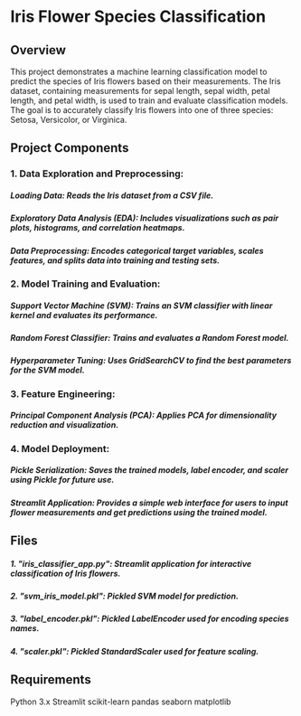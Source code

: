 # Iris Flower Species Classification ##

## Overview

This project demonstrates a machine learning classification model to predict the species of Iris flowers based on their measurements. The Iris dataset, containing measurements for sepal length, sepal width, petal length, and petal width, is used to train and evaluate classification models. The goal is to accurately classify Iris flowers into one of three species: Setosa, Versicolor, or Virginica.

## Project Components

### 1. Data Exploration and Preprocessing:
   
   ##### Loading Data:   Reads the Iris dataset from a CSV file.
   ##### Exploratory Data Analysis (EDA):   Includes visualizations such as pair plots, histograms, and correlation heatmaps.
   ##### Data Preprocessing:   Encodes categorical target variables, scales features, and splits data into training and testing sets.

### 2. Model Training and Evaluation:

   ##### Support Vector Machine (SVM):   Trains an SVM classifier with linear kernel and evaluates its performance.
   ##### Random Forest Classifier:   Trains and evaluates a Random Forest model.
   ##### Hyperparameter Tuning:   Uses GridSearchCV to find the best parameters for the SVM model.

### 3. Feature Engineering:

   ##### Principal Component Analysis (PCA): Applies PCA for dimensionality reduction and visualization.

### 4. Model Deployment:
   ##### Pickle Serialization: Saves the trained models, label encoder, and scaler using Pickle for future use.
   ##### Streamlit Application: Provides a simple web interface for users to input flower measurements and get predictions using the   trained model.

## Files

##### 1. "iris_classifier_app.py": Streamlit application for interactive classification of Iris flowers.
##### 2. "svm_iris_model.pkl": Pickled SVM model for prediction.
##### 3. "label_encoder.pkl": Pickled LabelEncoder used for encoding species names.
##### 4. "scaler.pkl": Pickled StandardScaler used for feature scaling.

## Requirements

Python 3.x
Streamlit
scikit-learn
pandas
seaborn
matplotlib

